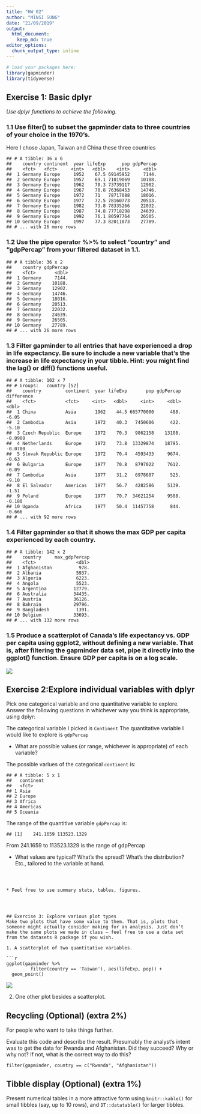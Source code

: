 ```yaml
---
title: "HW_02"
author: "MINSI SUNG"
date: "21/09/2019"
output: 
  html_document:
    keep_md: true
editor_options: 
  chunk_output_type: inline
---
```


<!---The following chunk allows errors when knitting--->


    

```r
# load your packages here:
library(gapminder)
library(tidyverse)
```
    

## Exercise 1: Basic dplyr
*Use dplyr functions to achieve the following.*

### 1.1 Use filter() to subset the gapminder data to three countries of your choice in the 1970’s.
Here I chose Japan, Taiwan and China these three countries

```
## # A tibble: 36 x 6
##    country continent  year lifeExp      pop gdpPercap
##    <fct>   <fct>     <int>   <dbl>    <int>     <dbl>
##  1 Germany Europe     1952    67.5 69145952     7144.
##  2 Germany Europe     1957    69.1 71019069    10188.
##  3 Germany Europe     1962    70.3 73739117    12902.
##  4 Germany Europe     1967    70.8 76368453    14746.
##  5 Germany Europe     1972    71   78717088    18016.
##  6 Germany Europe     1977    72.5 78160773    20513.
##  7 Germany Europe     1982    73.8 78335266    22032.
##  8 Germany Europe     1987    74.8 77718298    24639.
##  9 Germany Europe     1992    76.1 80597764    26505.
## 10 Germany Europe     1997    77.3 82011073    27789.
## # ... with 26 more rows
```
### 1.2 Use the pipe operator %>% to select “country” and “gdpPercap” from your filtered dataset in 1.1.

```
## # A tibble: 36 x 2
##    country gdpPercap
##    <fct>       <dbl>
##  1 Germany     7144.
##  2 Germany    10188.
##  3 Germany    12902.
##  4 Germany    14746.
##  5 Germany    18016.
##  6 Germany    20513.
##  7 Germany    22032.
##  8 Germany    24639.
##  9 Germany    26505.
## 10 Germany    27789.
## # ... with 26 more rows
```
### 1.3 Filter gapminder to all entries that have experienced a drop in life expectancy. Be sure to include a new variable that’s the increase in life expectancy in your tibble. Hint: you might find the lag() or diff() functions useful.

```
## # A tibble: 102 x 7
## # Groups:   country [52]
##    country         continent  year lifeExp       pop gdpPercap difference
##    <fct>           <fct>     <int>   <dbl>     <int>     <dbl>      <dbl>
##  1 China           Asia       1962    44.5 665770000      488.    -6.05  
##  2 Cambodia        Asia       1972    40.3   7450606      422.    -5.10  
##  3 Czech Republic  Europe     1972    70.3   9862158    13108.    -0.0900
##  4 Netherlands     Europe     1972    73.8  13329874    18795.    -0.0700
##  5 Slovak Republic Europe     1972    70.4   4593433     9674.    -0.63  
##  6 Bulgaria        Europe     1977    70.8   8797022     7612.    -0.09  
##  7 Cambodia        Asia       1977    31.2   6978607      525.    -9.10  
##  8 El Salvador     Americas   1977    56.7   4282586     5139.    -1.51  
##  9 Poland          Europe     1977    70.7  34621254     9508.    -0.180 
## 10 Uganda          Africa     1977    50.4  11457758      844.    -0.666 
## # ... with 92 more rows
```
### 1.4 Filter gapminder so that it shows the max GDP per capita experienced by each country.

```
## # A tibble: 142 x 2
##    country     max_gdpPercap
##    <fct>               <dbl>
##  1 Afghanistan          978.
##  2 Albania             5937.
##  3 Algeria             6223.
##  4 Angola              5523.
##  5 Argentina          12779.
##  6 Australia          34435.
##  7 Austria            36126.
##  8 Bahrain            29796.
##  9 Bangladesh          1391.
## 10 Belgium            33693.
## # ... with 132 more rows
```


### 1.5 Produce a scatterplot of Canada’s life expectancy vs. GDP per capita using ggplot2, without defining a new variable. That is, after filtering the gapminder data set, pipe it directly into the ggplot() function. Ensure GDP per capita is on a log scale.
![](HW_02_files/figure-html/unnamed-chunk-5-1.png)<!-- -->


## Exercise 2:Explore individual variables with dplyr
Pick one categorical variable and one quantitative variable to explore. Answer the following questions in whichever way you think is appropriate, using dplyr:

The categorical variable I picked is `Continent`
The quantitative variable I would like to explore is `gdpPercap`



* What are possible values (or range, whichever is appropriate) of each variable?

The possible varlues of the categorical `continent` is:

```
## # A tibble: 5 x 1
##   continent
##   <fct>    
## 1 Asia     
## 2 Europe   
## 3 Africa   
## 4 Americas 
## 5 Oceania
```

The range of the quantitive variable `gdpPercap` is:


```
## [1]    241.1659 113523.1329
```
From 241.1659 to 113523.1329 is the range of gdpPercap


* What values are typical? What’s the spread? What’s the distribution? Etc., tailored to the variable at hand.


```



* Feel free to use summary stats, tables, figures.




## Exercise 3: Explore various plot types 
Make two plots that have some value to them. That is, plots that someone might actually consider making for an analysis. Just don’t make the same plots we made in class – feel free to use a data set from the datasets R package if you wish.

1. A scatterplot of two quantitative variables.

```r
ggplot(gapminder %>% 
         filter(country == 'Taiwan'), aes(lifeExp, pop)) +
  geom_point()
```

![](HW_02_files/figure-html/unnamed-chunk-8-1.png)<!-- -->

2. One other plot besides a scatterplot.


## Recycling (Optional) (extra 2%)
For people who want to take things further.

Evaluate this code and describe the result. Presumably the analyst’s intent was to get the data for Rwanda and Afghanistan. Did they succeed? Why or why not? If not, what is the correct way to do this?

`filter(gapminder, country == c("Rwanda", "Afghanistan"))`



## Tibble display (Optional) (extra 1%)
Present numerical tables in a more attractive form using `knitr::kable()` for small tibbles (say, up to 10 rows), and `DT::datatable()` for larger tibbles.
